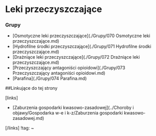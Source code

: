 # Leki przeczyszczające

### Grupy

- [Osmotyczne leki przeczyszczające](./Grupy/070 Osmotyczne leki przeczyszczające.md)
- [Hydrofilne środki przeczyszczające](./Grupy/071 Hydrofilne środki przeczyszczające.md)
- [Drażniące leki przeczyszczające](./Grupy/072 Drażniące leki przeczyszczające.md)
- [Przeczyszczający antagoniści opioidowi](./Grupy/073 Przeczyszczający antagoniści opioidowi.md)
- [Parafina](./Grupy/074 Parafina.md)



##Linkujące do tej strony

[links]

- [Zaburzenia gospodarki kwasowo-zasadowej](../Choroby i objawy/Gospodarka w-e i k-z/Zaburzenia gospodarki kwasowo-zasadowej.md)


[/links]
!tag:
~

